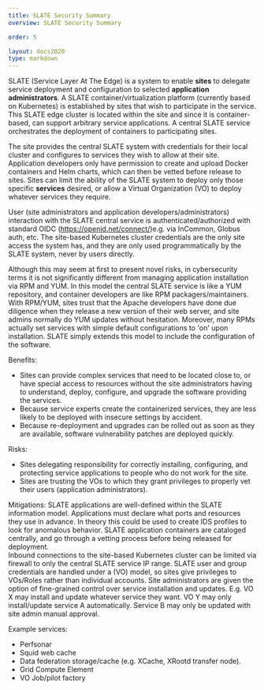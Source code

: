 ```yaml
---
title: SLATE Security Summary
overview: SLATE Security Summary

order: 5

layout: docs2020
type: markdown
---
```


SLATE (Service Layer At The Edge) is a system to enable **sites** to delegate service deployment and configuration to selected **application administrators**. A SLATE container/virtualization platform (currently based on Kubernetes) is established by sites that wish to participate in the service. This SLATE edge cluster is located within the site and since it is container-based, can support arbitrary service applications. A central SLATE service orchestrates the deployment of containers to participating sites. 

The site provides the central SLATE system with credentials for their local cluster and configures to services they wish to allow at their site. Application developers only have permission to create and upload Docker containers and Helm charts, which can then be vetted before release to sites. Sites can limit the ability of the SLATE system to deploy only those specific **services** desired, or allow a Virtual Organization (VO) to deploy whatever services they require.

User (site administrators and application developers/administrators) interaction with the SLATE central service is authenticated/authorized with standard OIDC (https://openid.net/connect/)e.g. via InCommon, Globus auth, etc. The site-based Kubernetes cluster credentials are the only site access the system has, and they are only used programmatically by the SLATE system, never by users directly. 

Although this may seem at first to present novel risks, in cybersecurity terms it is not significantly different from managing application installation via RPM and YUM. In this model the central SLATE service is like a YUM repository, and container developers are like RPM packagers/maintainers. With RPM/YUM, sites trust that the Apache developers have done due diligence when they release a new version of their web server, and site admins normally do YUM updates without hesitation. Moreover, many RPMs actually set services with simple default configurations to 'on' upon installation. SLATE simply extends this model to include the configuration of the software. 

Benefits:
- Sites can provide complex services that need to be located close to, or have special access to resources without the site administrators having to understand, deploy, configure, and upgrade the software providing the services. 
- Because service experts create the containerized services, they are less likely to be deployed with insecure settings by accident. 
- Because re-deployment and upgrades can be rolled out as soon as they are available, software vulnerability patches are deployed quickly. 

Risks:
- Sites delegating responsibility for correctly installing, configuring, and protecting service applications to people who do not work for the site.
- Sites are trusting the VOs to which they grant privileges to properly vet their users (application administrators). 

Mitigations:
SLATE applications are well-defined within the SLATE information model. Applications must declare what ports and resources they use in advance. In theory this could be used to create IDS profiles to look for anomalous behavior.
SLATE application containers are cataloged centrally, and go through a vetting process before being released for deployment.   
Inbound connections to the site-based Kubernetes cluster can be limited via firewall to only the central SLATE service IP range.
SLATE user and group credentials are handled under a (VO) model, so sites give privileges to VOs/Roles rather than individual accounts. 
Site administrators are given the option of fine-grained control over service installation and updates. E.g. VO X may install and update whatever service they want. VO Y may only install/update service A automatically. Service B may only be updated with site admin manual approval. 

Example services:
- Perfsonar
- Squid web cache
- Data federation storage/cache (e.g. XCache, XRootd transfer node).
- Grid Compute Element
- VO Job/pilot factory